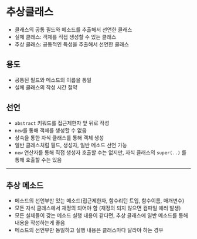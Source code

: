 # 추상클래스
- 클래스의 공통 필드와 메소드를 추출해서 선언한 클래스
- 실체 클래스: 객체를 직접 생성할 수 있는 클래스
- 추상 클래스: 공통적인 특성을 추출해서 선언한 클래스

## 용도
- 공통된 필드와 메소드의 이름을 통일
- 실체 클래스의 작성 시간 절약

## 선언
- `abstract` 키워드를 접근제한자 앞 뒤로 작성
- `new`를 통해 객체를 생성할 수 없음
- 상속을 통한 자식 클래스를 통해 객체 생성
- 일반 클래스처럼 필드, 생성자, 일반 메소드 선언 가능
- `new` 연산자를 통해 직접 생성자 호출할 수는 없지만,
자식 클래스의 `super(..)` 를 통해 호출할 수는 있음

---

## 추상 메소드
- 메소드의 선언부만 있는 메소드(접근제한자, 함수리턴 트입, 함수이름, 매개변수)
- 모든 자식 클래스에서 재정의 되어야 함 (재정의 되지 않으면 컴파일 에러 발생)
- 모든 실체들이 갖는 메소드 실행 내용이 같다면,
추상 클래스에 일반 메소드를 통해 내용을 작성하는게 좋음
- 메소드의 선언부만 동일하고 실행 내용은 클래스마다 달라야 하는 경우
